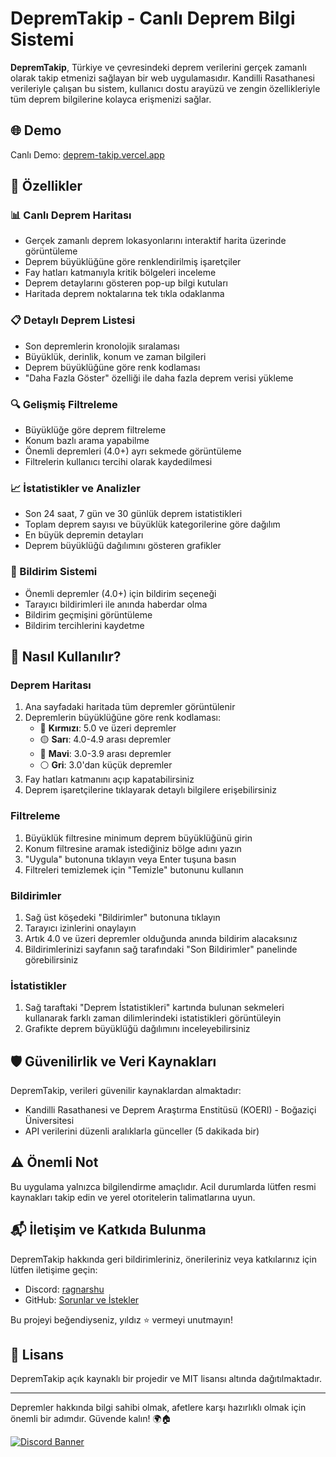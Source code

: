 # DepremTakip - Canlı Deprem Bilgi Sistemi

**DepremTakip**, Türkiye ve çevresindeki deprem verilerini gerçek zamanlı olarak takip etmenizi sağlayan bir web uygulamasıdır. Kandilli Rasathanesi verileriyle çalışan bu sistem, kullanıcı dostu arayüzü ve zengin özellikleriyle tüm deprem bilgilerine kolayca erişmenizi sağlar.

## 🌐 Demo

Canlı Demo: [deprem-takip.vercel.app](https://deprem-bilgii.vercel.app/)

## 🌟 Özellikler

### 📊 Canlı Deprem Haritası
- Gerçek zamanlı deprem lokasyonlarını interaktif harita üzerinde görüntüleme
- Deprem büyüklüğüne göre renklendirilmiş işaretçiler
- Fay hatları katmanıyla kritik bölgeleri inceleme
- Deprem detaylarını gösteren pop-up bilgi kutuları
- Haritada deprem noktalarına tek tıkla odaklanma

### 📋 Detaylı Deprem Listesi
- Son depremlerin kronolojik sıralaması
- Büyüklük, derinlik, konum ve zaman bilgileri
- Deprem büyüklüğüne göre renk kodlaması
- "Daha Fazla Göster" özelliği ile daha fazla deprem verisi yükleme

### 🔍 Gelişmiş Filtreleme
- Büyüklüğe göre deprem filtreleme
- Konum bazlı arama yapabilme
- Önemli depremleri (4.0+) ayrı sekmede görüntüleme
- Filtrelerin kullanıcı tercihi olarak kaydedilmesi

### 📈 İstatistikler ve Analizler
- Son 24 saat, 7 gün ve 30 günlük deprem istatistikleri
- Toplam deprem sayısı ve büyüklük kategorilerine göre dağılım
- En büyük depremin detayları
- Deprem büyüklüğü dağılımını gösteren grafikler

### 🔔 Bildirim Sistemi
- Önemli depremler (4.0+) için bildirim seçeneği
- Tarayıcı bildirimleri ile anında haberdar olma
- Bildirim geçmişini görüntüleme
- Bildirim tercihlerini kaydetme

## 🧩 Nasıl Kullanılır?

### Deprem Haritası
1. Ana sayfadaki haritada tüm depremler görüntülenir
2. Depremlerin büyüklüğüne göre renk kodlaması:
   - 🔴 **Kırmızı**: 5.0 ve üzeri depremler
   - 🟡 **Sarı**: 4.0-4.9 arası depremler
   - 🔵 **Mavi**: 3.0-3.9 arası depremler
   - ⚪ **Gri**: 3.0'dan küçük depremler
3. Fay hatları katmanını açıp kapatabilirsiniz
4. Deprem işaretçilerine tıklayarak detaylı bilgilere erişebilirsiniz

### Filtreleme
1. Büyüklük filtresine minimum deprem büyüklüğünü girin
2. Konum filtresine aramak istediğiniz bölge adını yazın
3. "Uygula" butonuna tıklayın veya Enter tuşuna basın
4. Filtreleri temizlemek için "Temizle" butonunu kullanın

### Bildirimler
1. Sağ üst köşedeki "Bildirimler" butonuna tıklayın
2. Tarayıcı izinlerini onaylayın
3. Artık 4.0 ve üzeri depremler olduğunda anında bildirim alacaksınız
4. Bildirimlerinizi sayfanın sağ tarafındaki "Son Bildirimler" panelinde görebilirsiniz

### İstatistikler
1. Sağ taraftaki "Deprem İstatistikleri" kartında bulunan sekmeleri kullanarak farklı zaman dilimlerindeki istatistikleri görüntüleyin
2. Grafikte deprem büyüklüğü dağılımını inceleyebilirsiniz

## 🛡️ Güvenilirlik ve Veri Kaynakları

DepremTakip, verileri güvenilir kaynaklardan almaktadır:
- Kandilli Rasathanesi ve Deprem Araştırma Enstitüsü (KOERI) - Boğaziçi Üniversitesi
- API verilerini düzenli aralıklarla günceller (5 dakikada bir)

## ⚠️ Önemli Not

Bu uygulama yalnızca bilgilendirme amaçlıdır. Acil durumlarda lütfen resmi kaynakları takip edin ve yerel otoritelerin talimatlarına uyun.

## 📬 İletişim ve Katkıda Bulunma

DepremTakip hakkında geri bildirimleriniz, önerileriniz veya katkılarınız için lütfen iletişime geçin:

- Discord: [ragnarshu](https://discord.com/users/1090629202845372477)
- GitHub: [Sorunlar ve İstekler](https://github.com/ThePasha2015/deprem-takip/)

Bu projeyi beğendiyseniz, yıldız ⭐ vermeyi unutmayın!

## 📄 Lisans

DepremTakip açık kaynaklı bir projedir ve MIT lisansı altında dağıtılmaktadır.

---

Depremler hakkında bilgi sahibi olmak, afetlere karşı hazırlıklı olmak için önemli bir adımdır. Güvende kalın! 🌍🏠

[![Discord Banner](https://api.weblutions.com/discord/invite/5da2f8WTVV/)](https://discord.gg/5da2f8WTVV)
